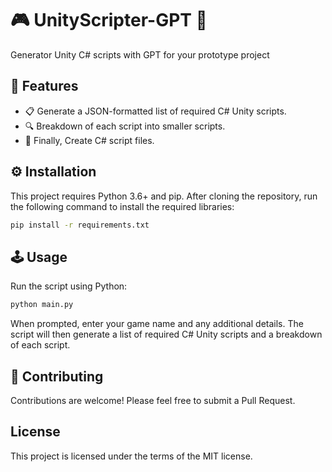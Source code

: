 # 🎮 UnityScripter-GPT 🧠
Generator Unity C# scripts with GPT for your prototype project

## 🚀 Features

- 📋 Generate a JSON-formatted list of required C# Unity scripts.
- 🔍 Breakdown of each script into smaller scripts.
- 🙌 Finally, Create C# script files.

## ⚙️ Installation

This project requires Python 3.6+ and pip. After cloning the repository, run the following command to install the required libraries:

```bash
pip install -r requirements.txt
```

## 🕹️ Usage
Run the script using Python:
```bash
python main.py
```
When prompted, enter your game name and any additional details. The script will then generate a list of required C# Unity scripts and a breakdown of each script.

## 👥 Contributing
Contributions are welcome! Please feel free to submit a Pull Request.

## License
This project is licensed under the terms of the MIT license.
